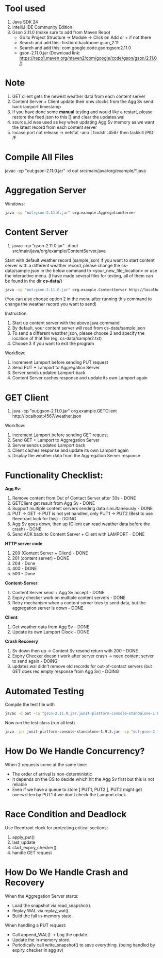 # Tool used
1. Java SDK 24
2. IntelliJ IDE Community Edition
3. Gson 2.11.0 (make sure to add from Maven Repo)
    - Go to Project Structure -> Module -> Click on Add or + if not there
    - Search and add this: firstbird.backbone.gson_2.11
    - Search and add this: com.google.code.gson:gson:2.11.0
    - gson-2.11.0.jar (Download link: https://repo1.maven.org/maven2/com/google/code/gson/gson/2.11.0/)

# Note
1. GET client gets the newest weather data from each content server
2. Content Server + Client update their onw clocks from the Agg Sv send back lamport timestamp
3. If you have done some **manual** testing and would like a restart, please restore the feed.json to this [] and clear the updates.wal
4. source_id was used as key when updating Agg Sv memory as we want the latest record from each content server 
5. Incase port not release -> netstat -ano | findstr :4567 then taskkill /PID <PID> /F
# Compile All Files
javac -cp "out;gson-2.11.0.jar" -d out src/main/java/org/example/*.java

# Aggregation Server
Windows:
```bash
java -cp "out;gson-2.11.0.jar" org.example.AggregationServer 
```

# Content Server
1. javac -cp "gson-2.11.0.jar" -d out src/main/java/org/example/ContentServer.java

Start with default weather record (sample.json)
If you want to start content server with a different weather record, please change the 
cs-data/sample.json in the below command to <your_new_file_location> or use the interactive menu.
(I have made several files for testing, all of them can be found in the dir **cs-data/**)

```bash 
java -cp "out;gson-2.11.0.jar" org.example.ContentServer http://localhost:4567/weather.json cs-data/sample.txt 1
```
(You can also choose option 2 in the menu after running this command to change the weather record you want to send)

Instruction:
1. Start up content server with the above java command
2. By default, your content server will read from cs-data/sample.json
3. To send a different weather json, please choose 2 and specify the location of that file (eg: cs-data/sample2.txt)
4. Choose 3 if you want to exit the program 

Workflow:
1. Increment Lamport before sending PUT request
2. Send PUT + Lamport to Aggregation Server
3. Server sends updated Lamport back
4. Content Server caches response and update its own Lamport again

# GET Client
1.  java -cp "out;gson-2.11.0.jar" org.example.GETClient  http://localhost:4567/weather.json

Workflow:
1. Increment Lamport before sending GET request
2. Send GET + Lamport to Aggregation Server
3. Server sends updated Lamport back
4. Client caches response and update its own Lamport again
5. Display the weather data from the Aggregation Server response

# Functionality Checklist:
**Agg Sv**: 
1. Remove content from Out of Contact Server after 30s - DONE
2. GETClient get result from Agg Sv - DONE
3. Support multiple content servers sending data simultaneously - DONE
4. PUT -> GET -> PUT is not yet handled, only PUT1 -> PUT2 (Best to use Reentrant lock for this) - DOING
5. Agg Sv goes down, then up (Client can read weather data before the crash) - DONE
6. Send ACK back to Content Server + Client with LAMPORT - DONE 

**HTTP server code**
1. 200 (Content Server + Client) - DONE
2. 201 (content server) - DONE
3. 204 - Done
4. 400 - DONE
5. 500 - Done

**Content-Server**:
1. Content Server send + Agg Sv accept - DONE
2. Expiry checker work on multiple content servers - DONE
3. Retry mechanism when a content server tries to send data, but the aggregation server is down - DONE

**Client**:
1. Get weather data from Agg Sv - DONE
2. Update its own Lamport Clock - DONE

**Crash Recovery**
1. Sv down then up -> Content Sv resend return with 200 - DONE
2. Expiry Checker doesn't work after server crash -> need content server to send again - DOING
3. updates.wal didn't remove old records for out-of-contact servers (but GET does rec empty response from Agg Sv) - DOING 

# Automated Testing 
Compile the test file with
```bash
javac -d out -cp "gson-2.11.0.jar;junit-platform-console-standalone-1.9.3.jar;out" src/test/AggregationServerTest.java
```

Now run the test class (run all test)
```bash
java -jar junit-platform-console-standalone-1.9.3.jar -cp "out;gson-2.11.0.jar" --scan-class-path

```
# How Do We Handle Concurrency?
When 2 requests come at the same time:
- The order of arrival is non-deterministic
- It depends on the OS to decide which hit the Agg Sv first but this is not reliable
- Even if we have a queue to store [ PUT1, PUT2 ], PUT2 might get overwritten by PUT1 if we don't check the Lamport clock 

# Race Condition and Deadlock
Use Reentrant clock for protecting critical sections:
1. apply_put()
2. last_update
3. start_expiry_checker()
4. handle GET request

# How Do We Handle Crash and Recovery
When the Aggregation Server starts:
- Load the snapshot via read_snapshot().
- Replay WAL via replay_wal().
- Build the full in-memory state.

When handling a PUT request:
- Call append_WAL() → Log the update.
- Update the in-memory store.
- Periodically call write_snapshot() to save everything. (being handled by expiry_checker in agg sv)
